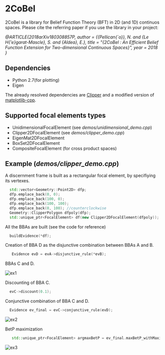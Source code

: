 # 2CoBel
2CoBel is a library for Belief Function Theory (BFT) in 2D (and 1D) continuos spaces. Please cite the referring paper if you use the library in your project:

*@ARTICLE{2018arXiv180308857P,
   author = {{Pellican{\`o}}, N. and {Le H{\'e}garat-Mascle}, S. and {Aldea}, E.},
    title = "{2CoBel : An Efficient Belief Function Extension for Two-dimensional Continuous Spaces}",
     year = 2018
}*

## Dependencies
- Python 2.7(for plotting)
- Eigen

The already resolved dependencies are [Clipper](http://www.angusj.com/delphi/clipper.php) and a modified version of [matplotlib-cpp](https://github.com/lava/matplotlib-cpp).

## Supported focal elements types
- UnidimensionalFocalElement (see *demos/unidimensional_demo.cpp*)
- Clipper2DFocalElement (see *demos/clipper_demo.cpp*)
- EigenMat2DFocalElement
- BoxSet2DFocalElement
- CompositeFocalElement (for cross product spaces)

## Example (*demos/clipper_demo.cpp*)
A discernment frame is built as a rectangular focal element, by specifiying its vertexes.
```cpp
  std::vector<Geometry::Point2D> dfp;
  dfp.emplace_back(0, 0);
  dfp.emplace_back(100, 0);
  dfp.emplace_back(100, 100);
  dfp.emplace_back(0, 100); //counterclockwise
  Geometry::ClipperPolygon dfpoly(dfp);
  std::unique_ptr<FocalElement> df(new Clipper2DFocalElement(dfpoly));
```
All the BBAs are built (see the code for reference)
```cpp
  buildEvidence(*df);
```
Creation of BBA D as the disjunctive combination between BBAs A and B.
```cpp
   Evidence evD = evA->disjunctive_rule(*evB);
```
BBAs C and D.

![ex1](https://github.com/MOHICANS-project/2CoBel/blob/master/demos/images/ex1.png)

Discounting of BBA C.
```cpp
  evC->discount(0.1);
```

Conjunctive combination of BBA C and D.
```cpp
  Evidence ev_final = evC->conjunctive_rule(evD);
```
![ex2](https://github.com/MOHICANS-project/2CoBel/blob/master/demos/images/ex2.png)

BetP maximization
```cpp
   std::unique_ptr<FocalElement> argmaxBetP = ev_final.maxBetP_withMaximalIntersections();
```
![ex3](https://github.com/MOHICANS-project/2CoBel/blob/master/demos/images/ex3.png)
